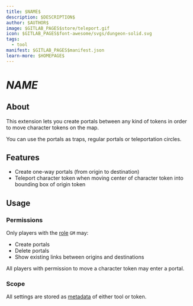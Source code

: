 ```yaml
---
title: $NAME$
description: $DESCRIPTION$
author: $AUTHOR$
image: $GITLAB_PAGES$store/teleport.gif
icon: $GITLAB_PAGES$font-awesome/svgs/dungeon-solid.svg
tags:
  - tool
manifest: $GITLAB_PAGES$manifest.json
learn-more: $HOMEPAGE$
---
```


# $NAME$

## About

This extension lets you create portals between any kind of tokens in order to move character tokens on the map.

You can use the portals as traps, regular portals or teleportation circles.

## Features

- Create one-way portals (from origin to destination)
- Teleport character token when moving center of character token into bounding box of origin token

## Usage

### Permissions

Only players with the [role] `GM` may:

- Create portals
- Delete portals
- Show existing links between origins and destinations

[role]: https://docs.owlbear.rodeo/extensions/apis/player#getrole

All players with permission to move a character token may enter a portal.

### Scope

All settings are stored as [metadata] of either tool or token.

[metadata]: https://docs.owlbear.rodeo/extensions/reference/metadata
